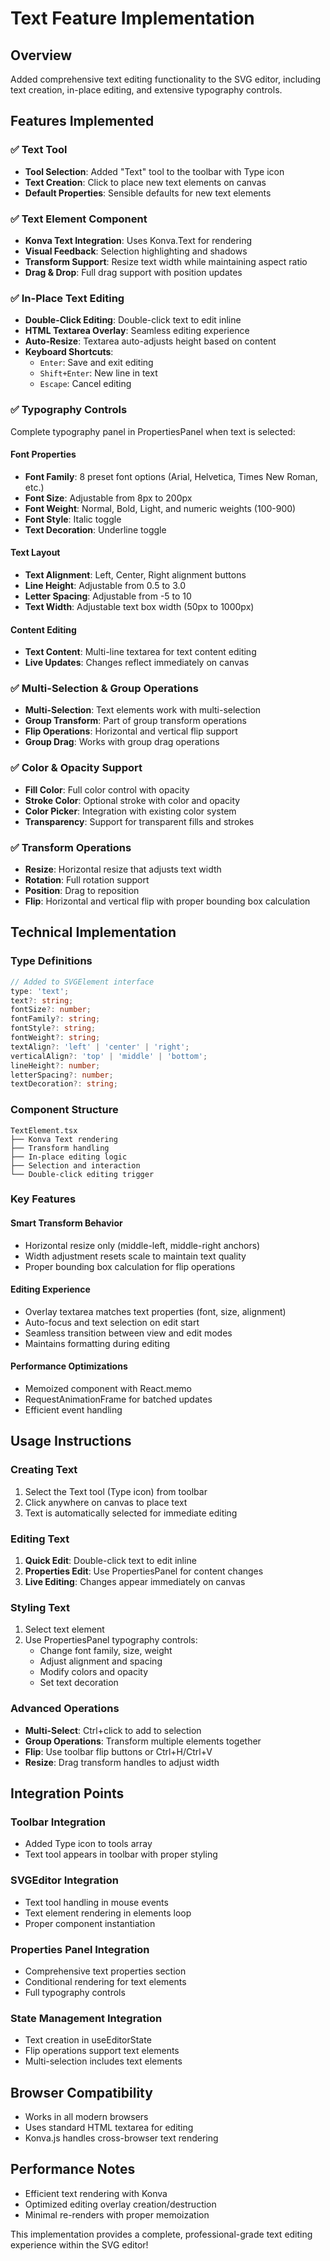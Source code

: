 # Text Feature Implementation

## Overview
Added comprehensive text editing functionality to the SVG editor, including text creation, in-place editing, and extensive typography controls.

## Features Implemented

### ✅ Text Tool
- **Tool Selection**: Added "Text" tool to the toolbar with Type icon
- **Text Creation**: Click to place new text elements on canvas
- **Default Properties**: Sensible defaults for new text elements

### ✅ Text Element Component
- **Konva Text Integration**: Uses Konva.Text for rendering
- **Visual Feedback**: Selection highlighting and shadows
- **Transform Support**: Resize text width while maintaining aspect ratio
- **Drag & Drop**: Full drag support with position updates

### ✅ In-Place Text Editing
- **Double-Click Editing**: Double-click text to edit inline
- **HTML Textarea Overlay**: Seamless editing experience
- **Auto-Resize**: Textarea auto-adjusts height based on content
- **Keyboard Shortcuts**:
  - `Enter`: Save and exit editing
  - `Shift+Enter`: New line in text
  - `Escape`: Cancel editing

### ✅ Typography Controls
Complete typography panel in PropertiesPanel when text is selected:

#### Font Properties
- **Font Family**: 8 preset font options (Arial, Helvetica, Times New Roman, etc.)
- **Font Size**: Adjustable from 8px to 200px
- **Font Weight**: Normal, Bold, Light, and numeric weights (100-900)
- **Font Style**: Italic toggle
- **Text Decoration**: Underline toggle

#### Text Layout
- **Text Alignment**: Left, Center, Right alignment buttons
- **Line Height**: Adjustable from 0.5 to 3.0
- **Letter Spacing**: Adjustable from -5 to 10
- **Text Width**: Adjustable text box width (50px to 1000px)

#### Content Editing
- **Text Content**: Multi-line textarea for text content editing
- **Live Updates**: Changes reflect immediately on canvas

### ✅ Multi-Selection & Group Operations
- **Multi-Selection**: Text elements work with multi-selection
- **Group Transform**: Part of group transform operations
- **Flip Operations**: Horizontal and vertical flip support
- **Group Drag**: Works with group drag operations

### ✅ Color & Opacity Support
- **Fill Color**: Full color control with opacity
- **Stroke Color**: Optional stroke with color and opacity
- **Color Picker**: Integration with existing color system
- **Transparency**: Support for transparent fills and strokes

### ✅ Transform Operations
- **Resize**: Horizontal resize that adjusts text width
- **Rotation**: Full rotation support
- **Position**: Drag to reposition
- **Flip**: Horizontal and vertical flip with proper bounding box calculation

## Technical Implementation

### Type Definitions
```typescript
// Added to SVGElement interface
type: 'text';
text?: string;
fontSize?: number;
fontFamily?: string;
fontStyle?: string;
fontWeight?: string;
textAlign?: 'left' | 'center' | 'right';
verticalAlign?: 'top' | 'middle' | 'bottom';
lineHeight?: number;
letterSpacing?: number;
textDecoration?: string;
```

### Component Structure
```
TextElement.tsx
├── Konva Text rendering
├── Transform handling
├── In-place editing logic
├── Selection and interaction
└── Double-click editing trigger
```

### Key Features

#### Smart Transform Behavior
- Horizontal resize only (middle-left, middle-right anchors)
- Width adjustment resets scale to maintain text quality
- Proper bounding box calculation for flip operations

#### Editing Experience
- Overlay textarea matches text properties (font, size, alignment)
- Auto-focus and text selection on edit start
- Seamless transition between view and edit modes
- Maintains formatting during editing

#### Performance Optimizations
- Memoized component with React.memo
- RequestAnimationFrame for batched updates
- Efficient event handling

## Usage Instructions

### Creating Text
1. Select the Text tool (Type icon) from toolbar
2. Click anywhere on canvas to place text
3. Text is automatically selected for immediate editing

### Editing Text
1. **Quick Edit**: Double-click text to edit inline
2. **Properties Edit**: Use PropertiesPanel for content changes
3. **Live Editing**: Changes appear immediately on canvas

### Styling Text
1. Select text element
2. Use PropertiesPanel typography controls:
   - Change font family, size, weight
   - Adjust alignment and spacing
   - Modify colors and opacity
   - Set text decoration

### Advanced Operations
- **Multi-Select**: Ctrl+click to add to selection
- **Group Operations**: Transform multiple elements together
- **Flip**: Use toolbar flip buttons or Ctrl+H/Ctrl+V
- **Resize**: Drag transform handles to adjust width

## Integration Points

### Toolbar Integration
- Added Type icon to tools array
- Text tool appears in toolbar with proper styling

### SVGEditor Integration
- Text tool handling in mouse events
- Text element rendering in elements loop
- Proper component instantiation

### Properties Panel Integration
- Comprehensive text properties section
- Conditional rendering for text elements
- Full typography controls

### State Management Integration
- Text creation in useEditorState
- Flip operations support text elements
- Multi-selection includes text elements

## Browser Compatibility
- Works in all modern browsers
- Uses standard HTML textarea for editing
- Konva.js handles cross-browser text rendering

## Performance Notes
- Efficient text rendering with Konva
- Optimized editing overlay creation/destruction
- Minimal re-renders with proper memoization

This implementation provides a complete, professional-grade text editing experience within the SVG editor!

